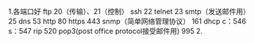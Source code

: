 1.各端口好  ftp 20（传输）、21（控制）  ssh 22  telnet 23  smtp（发送邮件用） 25  dns 53 http 80  https 443  snmp（简单网络管理协议） 161  dhcp c：546 s：547   rip 520  pop3(post office protocol接受邮件用) 995
2.